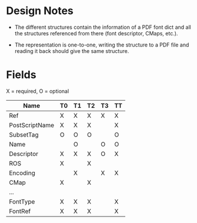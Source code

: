 Design Notes
============

- The different structures contain the information of a PDF font dict
  and all the structures referenced from there (font descriptor, CMaps, etc.).

- The representation is one-to-one, writing the structure to a PDF file
  and reading it back should give the same structure.

Fields
======

X = required, O = optional

| Name           | T0 | T1 | T2 | T3 | TT |
|----------------|----|----|----|----|----|
| Ref            | X  | X  | X  | X  | X  |
| PostScriptName | X  | X  | X  |    | X  |
| SubsetTag      | O  | O  | O  |    | O  |
| Name           |    | O  |    | O  | O  |
| Descriptor     | X  | X  | X  | O  | X  |
| ROS            | X  |    | X  |    |    |
| Encoding       |    | X  |    | X  | X  |
| CMap           | X  |    | X  |    |    |
| ...            |    |    |    |    |    |
| FontType       | X  | X  | X  |    | X  |
| FontRef        | X  | X  | X  |    | X  |
